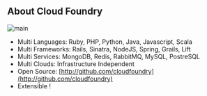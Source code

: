 ## About Cloud Foundry

![main](/img/Panel.png)

- Multi Languages: Ruby, PHP, Python, Java, Javascript, Scala
- Multi Frameworks: Rails, Sinatra, NodeJS, Spring, Grails, Lift
- Multi Services: MongoDB, Redis, RabbitMQ, MySQL, PostreSQL
- Multi Clouds: Infrastructure Independent
- Open Source: [http://github.com/cloudfoundry](http://github.com/cloudfoundry)
- Extensible !


